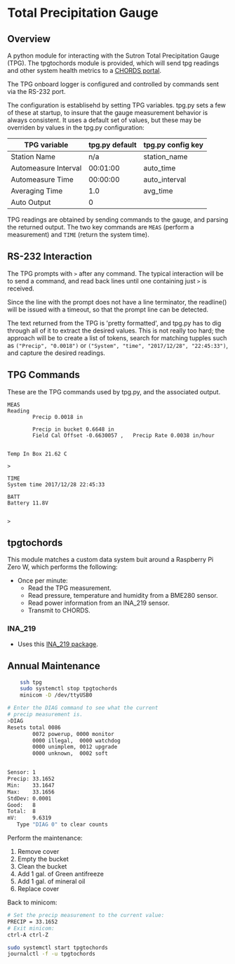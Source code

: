 # Total Precipitation Gauge
## Overview
A python module for interacting with the Sutron Total Precipitation Gauge (TPG). The
tpgtochords module is provided, which will send tpg readings and other system
health metrics to a [CHORDS portal](https://github.com/ncar/chords).

The TPG onboard logger is configured and controlled by commands sent via the RS-232 port.

The configuration is establisehd by setting TPG variables. tpg.py sets a few of these at
startup, to insure that the gauge measurement behavior is always consistent. It uses 
a default set of values, but these may be overriden by values in the tpg.py configuration:

|TPG variable|tpg.py default|tpg.py config key|
|---------------------|---------|-------------|
|Station Name         |  n/a    |station_name |
|Automeasure Interval |00:01:00 |auto_time    |
|Automeasure Time     |00:00:00 |auto_interval|
|Averaging Time       |1.0      |avg_time     |
|Auto Output          |0        |             |


TPG readings are obtained by sending commands to the gauge, and parsing the returned output.
The two key commands are `MEAS` (perform a measurement) and `TIME` (return the system time).

## RS-232 Interaction
The TPG prompts with `>` after any command. The typical interaction will be to send
a command, and read back lines until one containing just `>` is received.

Since the line with the prompt does not have a line terminator, the readline() will be issued with 
a timeout, so that the prompt line can be detected.

The text returned from the TPG is 'pretty formatted', and tpg.py has to dig through all of it
to extract the desired values. This is not really too hard; the approach will be to create a list 
of tokens, search for matching tupples such as `("Precip", "0.0018")` or 
`("System", "time", "2017/12/28", "22:45:33")`, and capture the desired readings.

## TPG Commands
These are the TPG commands used by tpg.py, and the associated output.

```
MEAS 
Reading
        Precip 0.0018 in

        Precip in bucket 0.6648 in
        Field Cal Offset -0.6630057 ,   Precip Rate 0.0038 in/hour


Temp In Box 21.62 C

>
```

```
TIME
System time 2017/12/28 22:45:33
```

```
BATT
Battery 11.8V


>
```

## tpgtochords
This module matches a custom data system buit around a Raspberry Pi Zero W, which performs the 
following:
 - Once per minute:
   - Read the TPG measurement.
   - Read pressure, temperature and humidity from a BME280 sensor.
   - Read power information from an INA_219 sensor.
   - Transmit to CHORDS.

### INA_219
 - Uses this [INA_219 package](https://github.com/chrisb2/pi_ina219).

## Annual Maintenance

```sh
    ssh tpg
    sudo systemctl stop tpgtochords
    minicom -D /dev/ttyUSB0
```

```sh
# Enter the DIAG command to see what the current 
# precip measurement is.
>DIAG
Resets total 0086
        0072 powerup, 0000 monitor
        0000 illegal,  0000 watchdog
        0000 unimplem, 0012 upgrade
        0000 unknown,  0002 soft


Sensor: 1
Precip: 33.1652
Min:    33.1647
Max:    33.1656
StdDev: 0.0001
Good:   8
Total:  8
mV:     9.6319
   Type "DIAG 0" to clear counts
```

Perform the maintenance:

   1. Remove cover
   1. Empty the bucket
   1. Clean the bucket
   1. Add 1 gal. of Green antifreeze
   1. Add 1 gal. of mineral oil
   1. Replace cover

Back to minicom:
```sh
# Set the precip measurement to the current value:
PRECIP = 33.1652
# Exit minicom:
ctrl-A ctrl-Z

sudo systemctl start tpgtochords
journalctl -f -u tpgtochords
```


